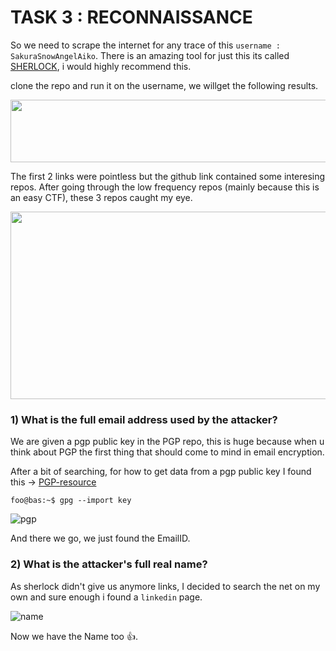 # TASK 3 : RECONNAISSANCE

So we need to scrape the internet for any trace of this `username : SakuraSnowAngelAiko`. There is an amazing tool for just this its called [SHERLOCK](https://github.com/sherlock-project/sherlock), i would highly recommend this.

clone the repo and run it on the username, we willget the following results.

<img src="https://user-images.githubusercontent.com/66634743/115616829-b57b8d00-a301-11eb-82ef-08fa761e9635.png" width=700 height=100>

The first 2 links were pointless but the github link contained some interesing repos. After going through the low frequency repos (mainly because this is an easy CTF), these 3 repos caught my eye.

<img src="https://user-images.githubusercontent.com/66634743/115617665-b9f47580-a302-11eb-8a90-5364f61bdb58.png" width=700 height=300>



### 1) What is the full email address used by the attacker?

We are given a pgp public key in the PGP repo, this is huge because when u think about PGP the first thing that should come to mind in email encryption.

After a bit of searching, for how to get data from a pgp public key I found this -> [PGP-resource](https://www.oreilly.com/library/view/linux-security-cookbook/0596003919/ch07s26.html)

```console
foo@bas:~$ gpg --import key
```

![pgp](https://user-images.githubusercontent.com/66634743/115623151-de078500-a309-11eb-838f-2dbc0b27e198.png)

And there we go, we just found the EmailID.

### 2) What is the attacker's full real name?

As sherlock didn't give us anymore links, I decided to search the net on my own and sure enough i found a `linkedin` page.

![name](https://user-images.githubusercontent.com/66634743/115623145-db0c9480-a309-11eb-9ff3-d351a27fa20f.png)

Now we have the Name too 👍.
